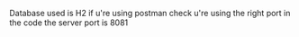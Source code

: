 Database used is H2
if u're using postman 
check u're using the right port
in the code the server port is 8081
